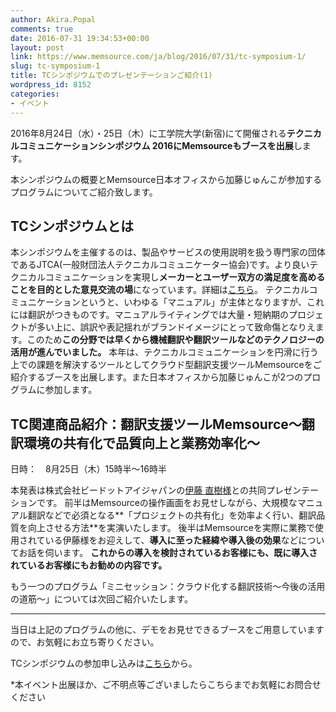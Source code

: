 ```yaml
---
author: Akira.Popal
comments: true
date: 2016-07-31 19:34:53+00:00
layout: post
link: https://www.memsource.com/ja/blog/2016/07/31/tc-symposium-1/
slug: tc-symposium-1
title: TCシンポジウムでのプレゼンテーションご紹介(1)
wordpress_id: 8152
categories:
- イベント
---
```




2016年8月24日（水）・25日（木）に工学院大学(新宿)にて開催される**テクニカルコミュニケーションシンポジウム 2016にMemsourceもブースを出展**します。

本シンポジウムの概要とMemsource日本オフィスから加藤じゅんこが参加するプログラムについてご紹介致します。

<!-- more -->


## TCシンポジウムとは


本シンポジウムを主催するのは、製品やサービスの使用説明を扱う専門家の団体であるJTCA(一般財団法人テクニカルコミュニケーター協会)です。より良いテクニカルコミュニケーションを実現し**メーカーとユーザー双方の満足度を高めることを目的とした意見交流の場**になっています。詳細は[こちら](http://www.jtca.org/symposium/)。
テクニカルコミュニケーションというと、いわゆる「マニュアル」が主体となりますが、これには翻訳がつきものです。マニュアルライティングでは大量・短納期のプロジェクトが多い上に、誤訳や表記揺れがブランドイメージにとって致命傷となりえます。このため**この分野では早くから機械翻訳や翻訳ツールなどのテクノロジーの活用が進んでいました。**
本年は、テクニカルコミュニケーションを円滑に行う上での課題を解決するツールとしてクラウド型翻訳支援ツールMemsourceをご紹介するブースを出展します。また日本オフィスから加藤じゅんこが2つのプログラムに参加します。




## TC関連商品紹介：翻訳支援ツールMemsource〜翻訳環境の共有化で品質向上と業務効率化〜


日時：　8月25日（木）15時半〜16時半

本発表は株式会社ビードットアイジャパンの[伊藤 直樹様](/ja/business_interactive_japan_itosama/)との共同プレゼンテーションです。
前半はMemsourceの操作画面をお見せしながら、大規模なマニュアル翻訳などで必須となる**「プロジェクトの共有化」を効率よく行い、翻訳品質を向上させる方法**を実演いたします。
後半はMemsourceを実際に業務で使用されている伊藤様をお迎えして、**導入に至った経緯や導入後の効果**などについてお話を伺います。
**これからの導入を検討されているお客様にも、既に導入されているお客様にもお勧めの内容です。**

もう一つのプログラム「ミニセッション：クラウド化する翻訳技術〜今後の活用の道筋〜」については次回ご紹介いたします。



* * *



当日は上記のプログラムの他に、デモをお見せできるブースをご用意していますので、お気軽にお立ち寄りください。

TCシンポジウムの参加申し込みは[こちら](http://www.jtca.org/symposium/application2016.html)から。




*本イベント出展ほか、ご不明点等ございましたらこちらまでお気軽にお問合せください





